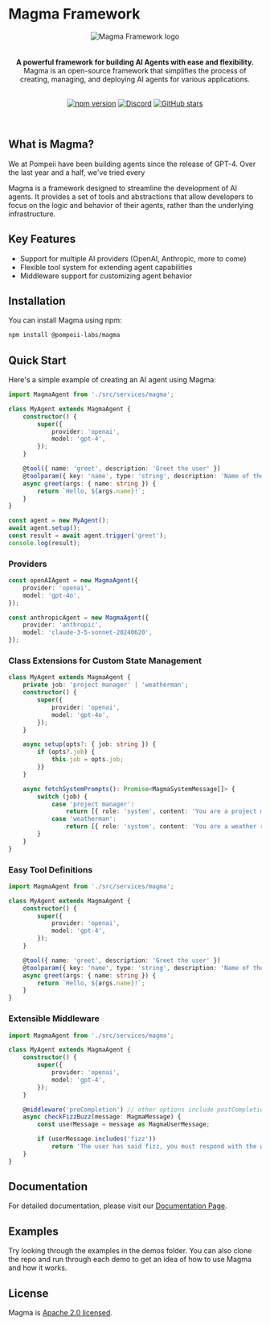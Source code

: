 # Magma Framework

<div align="center">
<img alt="Magma Framework logo" src="https://db.productdialog.com/storage/v1/object/public/images/magma-header.jpg">
</div>

<br/>
<br/>

<div align="center"><strong>A powerful framework for building AI Agents with ease and flexibility.</strong><br> Magma is an open-source framework that simplifies the process of creating, managing, and deploying AI agents for various applications.
<br />
<br />

</div>

<div align="center">

[![npm version](https://img.shields.io/npm/v/@pompeii-labs/magma.svg)](https://www.npmjs.com/package/@pompeii-labs/magma)
[![Discord](https://img.shields.io/discord/1285279452661551145?color=7289da&label=Discord&logo=discord&logoColor=ffffff)](https://discord.gg/NShaQZmhpr)
[![GitHub stars](https://img.shields.io/github/stars/pompeii-labs/Magma?style=social)](https://github.com/pompeii-labs/Magma)

</div>

<br/>

## What is Magma?

We at Pompeii have been building agents since the release of GPT-4. Over the last year and a half, we've tried every 

Magma is a framework designed to streamline the development of AI agents. It provides a set of tools and abstractions that allow developers to focus on the logic and behavior of their agents, rather than the underlying infrastructure.

## Key Features

- Support for multiple AI providers (OpenAI, Anthropic, more to come)
- Flexible tool system for extending agent capabilities
- Middleware support for customizing agent behavior

## Installation

You can install Magma using npm:

```bash
npm install @pompeii-labs/magma
```

## Quick Start

Here's a simple example of creating an AI agent using Magma:

```ts
import MagmaAgent from './src/services/magma';

class MyAgent extends MagmaAgent {
    constructor() {
        super({
            provider: 'openai',
            model: 'gpt-4',
        });
    }

    @tool({ name: 'greet', description: 'Greet the user' })
    @toolparam({ key: 'name', type: 'string', description: 'Name of the user' })
    async greet(args: { name: string }) {
        return `Hello, ${args.name}!`;
    }
}

const agent = new MyAgent();
await agent.setup();
const result = await agent.trigger('greet');
console.log(result);
```

### Providers

```ts
const openAIAgent = new MagmaAgent({
    provider: 'openai',
    model: 'gpt-4o',
});

const anthropicAgent = new MagmaAgent({
    provider: 'anthropic',
    model: 'claude-3-5-sonnet-20240620',
});
```

### Class Extensions for Custom State Management

```ts
class MyAgent extends MagmaAgent {
    private job: 'project manager' | 'weatherman';
    constructor() {
        super({
            provider: 'openai',
            model: 'gpt-4o',
        });
    }

    async setup(opts?: { job: string }) {
        if (opts?.job) {
            this.job = opts.job;
        }}
    }

    async fetchSystemPrompts(): Promise<MagmaSystemMessage[]> {
        switch (job) {
            case 'project manager':
                return [{ role: 'system', content: 'You are a project manager. Keep the team on track' }];
            case 'weatherman':
                return [{ role: 'system', content: 'You are a weather reporter, keep the user up to date on the locations they care about' }];
        }
    }
}
```

### Easy Tool Definitions

```ts
import MagmaAgent from './src/services/magma';

class MyAgent extends MagmaAgent {
    constructor() {
        super({
            provider: 'openai',
            model: 'gpt-4',
        });
    }

    @tool({ name: 'greet', description: 'Greet the user' })
    @toolparam({ key: 'name', type: 'string', description: 'Name of the user', required: true })
    async greet(args: { name: string }) {
        return `Hello, ${args.name}!`;
    }
}
```

### Extensible Middleware

```ts
import MagmaAgent from './src/services/magma';

class MyAgent extends MagmaAgent {
    constructor() {
        super({
            provider: 'openai',
            model: 'gpt-4',
        });
    }

    @middleware('preCompletion') // other options include postCompletion, preToolExecution, postToolExecution
    async checkFizzBuzz(message: MagmaMessage) {
        const userMessage = message as MagmaUserMessage;

        if (userMessage.includes('fizz'))
            return 'The user has said fizz, you must respond with the word buzz';
    }
}
```

## Documentation

For detailed documentation, please visit our [Documentation Page](https://magma.pompeiilabs.com/).

## Examples

Try looking through the examples in the demos folder. You can also clone the repo and run through each demo to get an idea of how to use Magma and how it works.

## License

Magma is [Apache 2.0 licensed](LICENSE).
